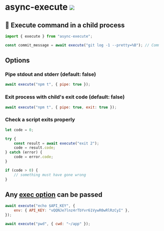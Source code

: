 # async-execute [![](https://img.shields.io/npm/v/async-execute.svg)](https://www.npmjs.com/package/async-execute)

## 🦅 Execute command in a child process

```js
import { execute } from "async-execute";

const commit_message = await execute("git log -1 --pretty=%B"); // Committed some changes
```

## Options

### Pipe stdout and stderr (default: false)

```js
await execute("npm t", { pipe: true });
```

### Exit process with child's exit code (default: false)

```js
await execute("npm t", { pipe: true, exit: true });
```

### Check a script exits properly

```js
let code = 0;

try {
	const result = await execute("exit 2");
	code = result.code;
} catch (error) {
	code = error.code;
}

if (code > 0) {
	// something must have gone wrong
}
```

## Any [exec option](https://nodejs.org/api/child_process.html#child_processexeccommand-options-callback) can be passed

```js
await execute("echo $API_KEY", {
	env: { API_KEY: "vQQNJe7lnz4rTbYvr61VywR0wRlRzCyI" },
});

await execute("pwd", { cwd: "~/app" });
```
